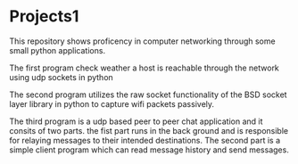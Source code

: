 # Projects1
This repository shows proficency in computer networking through some small python applications.

The first program check weather a host is reachable through the network using udp sockets in python

The second program utilizes the raw socket functionality of the BSD socket layer library in python to capture wifi packets passively.

The third program is a udp based peer to peer chat application and it consits of two parts. the fist part runs in the back ground and is responsible for relaying messages to their intended destinations. The second part is a simple client program which can read message history and send messages.
